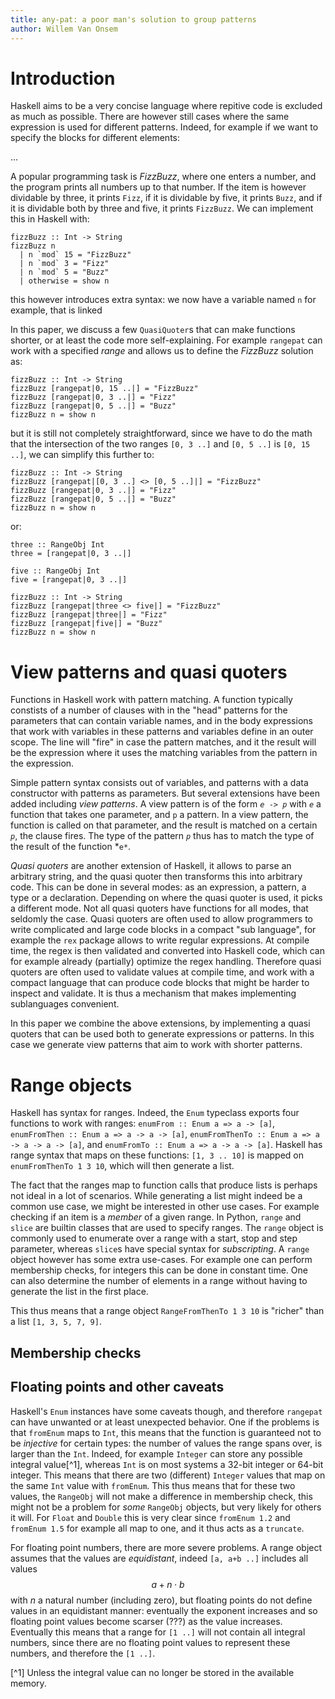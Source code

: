 ```yaml
---
title: any-pat: a poor man's solution to group patterns
author: Willem Van Onsem
---
```


# Introduction

Haskell aims to be a very concise language where repitive code is excluded as much as possible. There are however still cases where the same expression is used for different patterns. Indeed, for example if we want to specify the blocks for different elements:

...

A popular programming task is *FizzBuzz*, where one enters a number, and the program prints all numbers up to that number. If the item is however dividable by three, it prints `Fizz`, if it is dividable by five, it prints `Buzz`, and if it is dividable both by three and five, it prints `FizzBuzz`. We can implement this in Haskell with:

```
fizzBuzz :: Int -> String
fizzBuzz n
  | n `mod` 15 = "FizzBuzz"
  | n `mod` 3 = "Fizz"
  | n `mod` 5 = "Buzz"
  | otherwise = show n
```

this however introduces extra syntax: we now have a variable named `n` for example, that is linked

In this paper, we discuss a few `QuasiQuoter`s that can make functions shorter, or at least the code more self-explaining. For example `rangepat` can work with a specified *range* and allows us to define the *FizzBuzz* solution as:

```
fizzBuzz :: Int -> String
fizzBuzz [rangepat|0, 15 ..|] = "FizzBuzz"
fizzBuzz [rangepat|0, 3 ..|] = "Fizz"
fizzBuzz [rangepat|0, 5 ..|] = "Buzz"
fizzBuzz n = show n
```

but it is still not completely straightforward, since we have to do the math that the intersection of the two ranges `[0, 3 ..]` and `[0, 5 ..]` is `[0, 15 ..]`, we can simplify this further to:

```
fizzBuzz :: Int -> String
fizzBuzz [rangepat|[0, 3 ..] <> [0, 5 ..]|] = "FizzBuzz"
fizzBuzz [rangepat|0, 3 ..|] = "Fizz"
fizzBuzz [rangepat|0, 5 ..|] = "Buzz"
fizzBuzz n = show n
```

or:

```
three :: RangeObj Int
three = [rangepat|0, 3 ..|]

five :: RangeObj Int
five = [rangepat|0, 3 ..|]

fizzBuzz :: Int -> String
fizzBuzz [rangepat|three <> five|] = "FizzBuzz"
fizzBuzz [rangepat|three|] = "Fizz"
fizzBuzz [rangepat|five|] = "Buzz"
fizzBuzz n = show n
```

# View patterns and quasi quoters

Functions in Haskell work with pattern matching. A function typically constists of a number of clauses with in the "head" patterns for the parameters that can contain variable names, and in the body expressions that work with variables in these patterns and variables define in an outer scope. The line will "fire" in case the pattern matches, and it the result will be the expression where it uses the matching variables from the pattern in the expression.

Simple pattern syntax consists out of variables, and patterns with a data constructor with patterns as parameters. But several extensions have been added including *view patterns*. A view pattern is of the form <code><i>e</i> -&gt; <i>p</i></code> with *`e`* a function that takes one parameter, and `p` a pattern. In a view pattern, the function is called on that parameter, and the result is matched on a certain *`p`*, the clause fires. The type of the pattern *`p`* thus has to match the type of the result of the function *`e*`.

*Quasi quoters* are another extension of Haskell, it allows to parse an arbitrary string, and the quasi quoter then transforms this into arbitrary code. This can be done in several modes: as an expression, a pattern, a type or a declaration. Depending on where the quasi quoter is used, it picks a different mode. Not all quasi quoters have functions for all modes, that seldomly the case. Quasi quoters are often used to allow programmers to write complicated and large code blocks in a compact "sub language", for example the `rex` package allows to write regular expressions. At compile time, the regex is then validated and converted into Haskell code, which can for example already (partially) optimize the regex handling. Therefore quasi quoters are often used to validate values at compile time, and work with a compact language that can produce code blocks that might be harder to inspect and validate. It is thus a mechanism that makes implementing sublanguages convenient.

In this paper we combine the above extensions, by implementing a quasi quoters that can be used both to generate expressions or patterns. In this case we generate view patterns that aim to work with shorter patterns.

# Range objects

Haskell has syntax for ranges. Indeed, the `Enum` typeclass exports four functions to work with ranges: `enumFrom :: Enum a => a -> [a]`, `enumFromThen :: Enum a => a -> a -> [a]`, `enumFromThenTo :: Enum a => a -> a -> a -> [a]`, and `enumFromTo :: Enum a => a -> a -> [a]`. Haskell has range syntax that maps on these functions: `[1, 3 .. 10]` is mapped on `enumFromThenTo 1 3 10`, which will then generate a list.

The fact that the ranges map to function calls that produce lists is perhaps not ideal in a lot of scenarios. While generating a list might indeed be a common use case, we might be interested in other use cases. For example checking if an item is a *member* of a given range. In Python, `range` and `slice` are builtin classes that are used to specify ranges. The `range` object is commonly used to enumerate over a range with a start, stop and step parameter, whereas `slice`s have special syntax for *subscripting*. A `range` object however has some extra use-cases. For example one can perform membership checks, for integers this can be done in constant time. One can also determine the number of elements in a range without having to generate the list in the first place.

This thus means that a range object `RangeFromThenTo 1 3 10` is "richer" than a list `[1, 3, 5, 7, 9]`.

## Membership checks



## Floating points and other caveats

Haskell's `Enum` instances have some caveats though, and therefore `rangepat` can have unwanted or at least unexpected behavior. One if the problems is that `fromEnum` maps to `Int`, this means that the function is guaranteed not to be *injective* for certain types: the number of values the range spans over, is larger than the `Int`. Indeed, for example `Integer` can store any possible integral value[^1], whereas `Int` is on most systems a 32-bit integer or 64-bit integer. This means that there are two (different) `Integer` values that map on the same `Int` value with `fromEnum`. This thus means that for these two values, the `RangeObj` will not make a difference in membership check, this might not be a problem for *some* `RangeObj` objects, but very likely for others it will. For `Float` and `Double` this is very clear since `fromEnum 1.2` and `fromEnum 1.5` for example all map to one, and it thus acts as a `truncate`.

For floating point numbers, there are more severe problems. A range object assumes that the values are *equidistant*, indeed `[a, a+b ..]` includes all values $$a + n\cdot{} b$$ with $n$ a natural number (including zero), but floating points do not define values in an equidistant manner: eventually the exponent increases and so floating point values become scarser (???) as the value increases. Eventually this means that a range for `[1 ..]` will not contain all integral numbers, since there are no floating point values to represent these numbers, and therefore the `[1 ..]`.

[^1] Unless the integral value can no longer be stored in the available memory.
